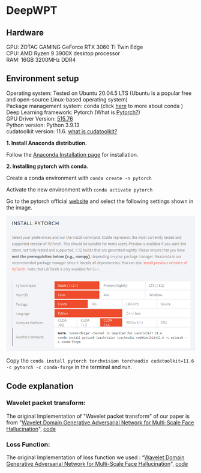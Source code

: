# DeepWPT

## Hardware
GPU: ZOTAC GAMING GeForce RTX 3060 Ti Twin Edge\
CPU: AMD Ryzen 9 3900X desktop processor\
RAM: 16GB 3200MHz DDR4

## Environment setup
Operating system: Tested on Ubuntu 20.04.5 LTS (Ubuntu is a popular free and open-source Linux-based operating system)\
Package management system:  conda (click [here](https://cloudsmith.com/blog/what-is-conda/) to more about conda )\
Deep Learning framework:    Pytorch (What is [Pytorch?](https://www.javatpoint.com/pytorch-introduction))\
GPU Driver Version:  [515.76](https://www.nvidia.com/en-us/drivers/results/193095/)\
Python version: Python 3.9.13\
cudatoolkit version: 11.6.   [what is cudatoolkit?](https://anaconda.org/nvidia/cudatoolkit)

**1. Install Anaconda distribution.**

Follow the [Anaconda Installation page](https://docs.anaconda.com/anaconda/install/linux/) for installation.

**2. Installing pytorch with conda.**

Create a conda environment with ```conda create -n pytorch```

Activate the new environment with ```conda activate pytorch```

Go to the pytorch official [website](https://pytorch.org/) and select the following settings shown in the image.


![INSTALL PYTORCH](https://github.com/ZareefJafar/DeepWPT/blob/main/pytorch.png)

Copy the ```conda install pytorch torchvision torchaudio cudatoolkit=11.6 -c pytorch -c conda-forge``` in the terminal and run.

## Code explanation
### Wavelet packet transform:
The original Implementation of "Wavelet packet transform" of our paper is from "[Wavelet Domain Generative Adversarial Network for Multi-Scale Face Hallucination](https://link.springer.com/article/10.1007/s11263-019-01154-8)",  [code](https://github.com/hhb072/WaveletSRNet/blob/f0219900056c505143d9831b44a112453784b2a7/networks.py)


### Loss Function:
The original Implementation of loss function we used : “[Wavelet Domain Generative Adversarial Network for Multi-Scale Face Hallucination](https://link.springer.com/article/10.1007/s11263-019-01154-8)", [code](https://github.com/hhb072/WaveletSRNet/blob/f0219900056c505143d9831b44a112453784b2a7/main.py)
